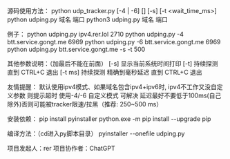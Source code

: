 



源码使用方法：
python udp_tracker.py [-4 | -6] <domain> [<port>] [-s] [-t <wait_time_ms>]
python udping.py 域名 端口
python3 udping.py 域名 端口


例子：
python udping.py ipv4.rer.lol 2710
python udping.py -4 btt.service.gongt.me 6969
python udping.py -6 btt.service.gongt.me 6969
python udping.py btt.service.gongt.me -s -t 500


其他参数说明：（加最后不能在前面）
[-s] 显示当前系统时间打印
[-t] 持续探测 直到 CTRL+C 退出
[-t ms] 持续探测 精确到毫秒延迟 直到 CTRL+C 退出


友情提醒：
默认使用ipv4模式、如果域名包含ipv4+ipv6时, ipv4不工作又没自定义参数 则提示超时
使用-4/-6 自定义模式 可解决
延迟最好不要低于100ms(自己除外)否则可能被tracker限速/拉黑（推荐: 250~500 ms）


安装依赖：
pip install pyinstaller
python.exe -m pip install --upgrade pip

编译方法：（cd进入py脚本目录）
pyinstaller --onefile udping.py




项目发起人：rer
项目协作者：ChatGPT

